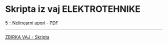 # Skripta iz vaj ELEKTROTEHNIKE

[5 - Nelinearni upori]( ./Skripta/05-Nelinearni_upori-senzorji.html ) - [PDF]( ./Skripta/05-Nelinearni_upori-senzorji.pdf )

---

[ZBIRKA VAJ - Skripta]( ./Skripta/Skripta.pdf )
